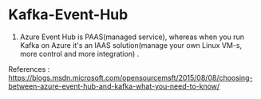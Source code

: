 # Kafka-Event-Hub

1) Azure Event Hub is PAAS(managed service), whereas when you run Kafka on Azure it's an IAAS solution(manage your own Linux VM-s, more control and more integration) .
 
 References :
 https://blogs.msdn.microsoft.com/opensourcemsft/2015/08/08/choosing-between-azure-event-hub-and-kafka-what-you-need-to-know/
